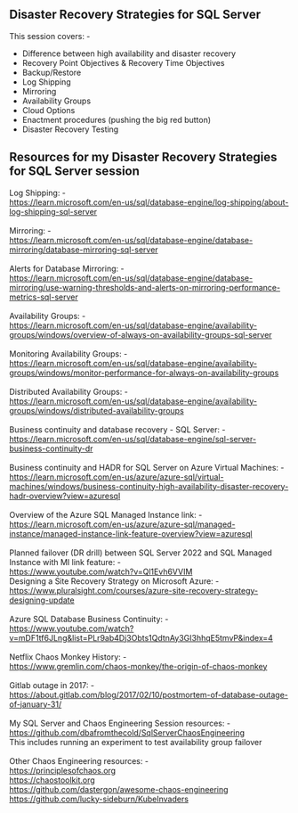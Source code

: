 ## Disaster Recovery Strategies for SQL Server

This session covers: -
- Difference between high availability and disaster recovery
- Recovery Point Objectives & Recovery Time Objectives
- Backup/Restore
- Log Shipping
- Mirroring
- Availability Groups
- Cloud Options
- Enactment procedures (pushing the big red button)
- Disaster Recovery Testing

## Resources for my Disaster Recovery Strategies for SQL Server session

Log Shipping: -<br>
https://learn.microsoft.com/en-us/sql/database-engine/log-shipping/about-log-shipping-sql-server<br>
<br>
Mirroring: -<br>
https://learn.microsoft.com/en-us/sql/database-engine/database-mirroring/database-mirroring-sql-server<br>
<br>
Alerts for Database Mirroring: -<br>
https://learn.microsoft.com/en-us/sql/database-engine/database-mirroring/use-warning-thresholds-and-alerts-on-mirroring-performance-metrics-sql-server<br>
<br>
Availability Groups: -<br>
https://learn.microsoft.com/en-us/sql/database-engine/availability-groups/windows/overview-of-always-on-availability-groups-sql-server<br>
<br>
Monitoring Availability Groups: -<br>
https://learn.microsoft.com/en-us/sql/database-engine/availability-groups/windows/monitor-performance-for-always-on-availability-groups<br>
<br>
Distributed Availability Groups: -<br>
https://learn.microsoft.com/en-us/sql/database-engine/availability-groups/windows/distributed-availability-groups<br>
<br>
Business continuity and database recovery - SQL Server: -<br>
https://learn.microsoft.com/en-us/sql/database-engine/sql-server-business-continuity-dr<br>
<br>
Business continuity and HADR for SQL Server on Azure Virtual Machines: -<br>
https://learn.microsoft.com/en-us/azure/azure-sql/virtual-machines/windows/business-continuity-high-availability-disaster-recovery-hadr-overview?view=azuresql<br>
<br>
Overview of the Azure SQL Managed Instance link: -<br>
https://learn.microsoft.com/en-us/azure/azure-sql/managed-instance/managed-instance-link-feature-overview?view=azuresql<br>
<br>
Planned failover (DR drill) between SQL Server 2022 and SQL Managed Instance with MI link feature: -<br>
https://www.youtube.com/watch?v=Ql1Evh6VVIM
<br>
Designing a Site Recovery Strategy on Microsoft Azure: -<br>
https://www.pluralsight.com/courses/azure-site-recovery-strategy-designing-update<br>
<br>
Azure SQL Database Business Continuity: -<br>
https://www.youtube.com/watch?v=mDF1tf6JLng&list=PLr9ab4Dj3Obts1QdtnAy3GI3hhqE5tmvP&index=4<br>
<br>
Netflix Chaos Monkey History: -<br>
https://www.gremlin.com/chaos-monkey/the-origin-of-chaos-monkey<br>
<br>
Gitlab outage in 2017: -<br>
https://about.gitlab.com/blog/2017/02/10/postmortem-of-database-outage-of-january-31/<br>
<br>
My SQL Server and Chaos Engineering Session resources: -<br>
https://github.com/dbafromthecold/SqlServerChaosEngineering<br>
This includes running an experiment to test availability group failover<br>
<br>
Other Chaos Engineering resources: -<br>
https://principlesofchaos.org<br>
https://chaostoolkit.org<br>
https://github.com/dastergon/awesome-chaos-engineering<br>
https://github.com/lucky-sideburn/KubeInvaders<br>


